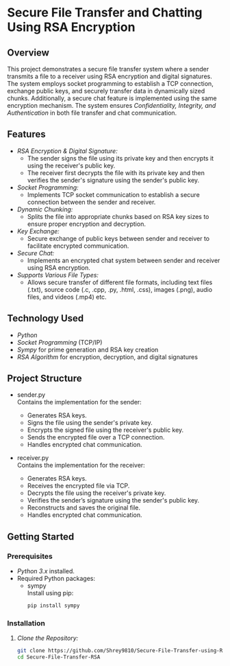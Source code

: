 # Secure File Transfer and Chatting Using RSA Encryption

## Overview
This project demonstrates a secure file transfer system where a sender transmits a file to a receiver using RSA encryption and digital signatures. The system employs socket programming to establish a TCP connection, exchange public keys, and securely transfer data in dynamically sized chunks. Additionally, a secure chat feature is implemented using the same encryption mechanism. The system ensures *Confidentiality, Integrity, and Authentication* in both file transfer and chat communication.

## Features
- *RSA Encryption & Digital Signature:*  
  - The sender signs the file using its private key and then encrypts it using the receiver's public key.
  - The receiver first decrypts the file with its private key and then verifies the sender's signature using the sender's public key.
- *Socket Programming:*  
  - Implements TCP socket communication to establish a secure connection between the sender and receiver.
- *Dynamic Chunking:*  
  - Splits the file into appropriate chunks based on RSA key sizes to ensure proper encryption and decryption.
- *Key Exchange:*  
  - Secure exchange of public keys between sender and receiver to facilitate encrypted communication.
- *Secure Chat:*  
  - Implements an encrypted chat system between sender and receiver using RSA encryption.
- *Supports Various File Types:*  
  - Allows secure transfer of different file formats, including text files (.txt), source code (.c, .cpp, .py, .html, .css), images (.png), audio files, and videos (.mp4) etc.

## Technology Used
- *Python*  
- *Socket Programming* (TCP/IP)
- *Sympy* for prime generation and RSA key creation
- *RSA Algorithm* for encryption, decryption, and digital signatures

## Project Structure
- sender.py  
  Contains the implementation for the sender:
  - Generates RSA keys.
  - Signs the file using the sender's private key.
  - Encrypts the signed file using the receiver's public key.
  - Sends the encrypted file over a TCP connection.
  - Handles encrypted chat communication.
  
- receiver.py  
  Contains the implementation for the receiver:
  - Generates RSA keys.
  - Receives the encrypted file via TCP.
  - Decrypts the file using the receiver's private key.
  - Verifies the sender’s signature using the sender's public key.
  - Reconstructs and saves the original file.
  - Handles encrypted chat communication.

## Getting Started

### Prerequisites
- *Python 3.x* installed.
- Required Python packages:
  - sympy  
    Install using pip:
    ```sh
    pip install sympy
    ```

### Installation
1. *Clone the Repository:*
   ```sh
   git clone https://github.com/Shrey9810/Secure-File-Transfer-using-RSA.git
   cd Secure-File-Transfer-RSA
   ```
